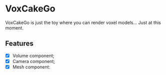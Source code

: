 # VoxCakeGo
VoxCakeGo is just the toy where you can render voxel models... Just at this moment.
## Features
- [X] Volume component;
- [X] Camera component;
- [X] Mesh component:
